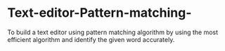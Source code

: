 # Text-editor-Pattern-matching-
To build a text editor using pattern matching algorithm  by using  the most efficient algorithm and identify the given word accurately.
